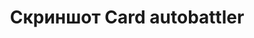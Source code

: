---
image: /assets/images/screenshots/card-autobattler/card-autobattler-screenshot-2.png
title: "Скриншот Card autobattler"
---